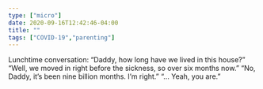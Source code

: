 ```yaml
---
type: ["micro"]
date: 2020-09-16T12:42:46-04:00
title: ""
tags: ["COVID-19","parenting"]
---
```

Lunchtime conversation: “Daddy, how long have we lived in this house?” “Well, we moved in right before the sickness, so over six months now.” “No, Daddy, it’s been nine billion months. I’m right.” “... Yeah, you are.”

